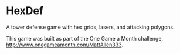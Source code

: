 HexDef
======

A tower defense game with hex grids, lasers, and attacking polygons.

This game was built as part of the One Game a Month challenge, http://www.onegameamonth.com/MattAllen333.

